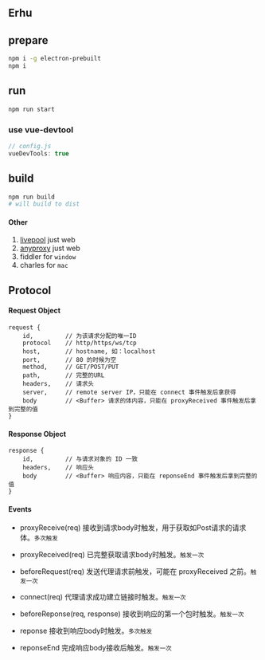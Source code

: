 ## Erhu

## prepare

```bash
npm i -g electron-prebuilt 
npm i 
```

## run

```bash
npm run start
```

### use vue-devtool

```js
// config.js
vueDevTools: true
```


## build

```bash
npm run build
# will build to dist
```









#### Other
1. [livepool](https://www.npmjs.com/package/livepool) just web
2. [anyproxy](https://github.com/alibaba/anyproxy) just web
3. fiddler for `window`
4. charles for `mac`



## Protocol

#### Request Object

```
request {
	id,			// 为该请求分配的唯一ID
	protocol	// http/https/ws/tcp
	host,		// hostname, 如：localhost
	port,		// 80 的时候为空
	method,		// GET/POST/PUT
	path,		// 完整的URL
	headers,	// 请求头
	server,		// remote server IP，只能在 connect 事件触发后拿获得
	body		// <Buffer> 请求的体内容，只能在 proxyReceived 事件触发后拿到完整的值
}
```

#### Response Object

```
response {
	id,			// 与请求对象的 ID 一致
	headers,	// 响应头
	body		// <Buffer> 响应内容，只能在 reponseEnd 事件触发后拿到完整的值
}
```


#### Events

* proxyReceive(req)
	接收到请求body时触发，用于获取如Post请求的请求体。`多次触发`

* proxyReceived(req)
	已完整获取请求body时触发。`触发一次`

* beforeRequest(req)
	发送代理请求前触发，可能在 proxyReceived 之前。`触发一次`

* connect(req)
	代理请求成功建立链接时触发。`触发一次`

* beforeReponse(req, response)
	接收到响应的第一个包时触发。`触发一次`

* reponse
	接收到响应body时触发。`多次触发`

* reponseEnd
	完成响应body接收后触发。`触发一次`



